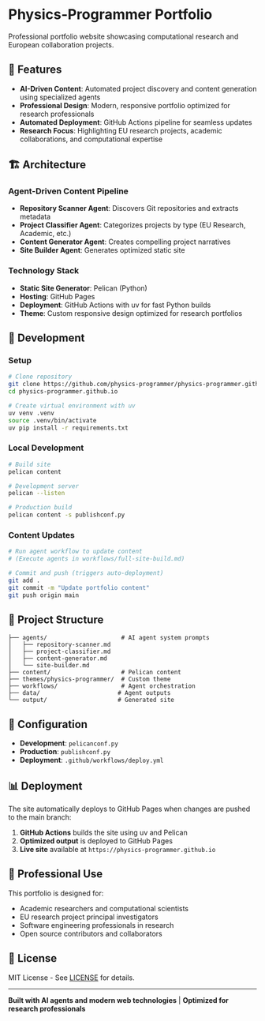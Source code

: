 # Physics-Programmer Portfolio

Professional portfolio website showcasing computational research and European collaboration projects.

## 🌟 Features

- **AI-Driven Content**: Automated project discovery and content generation using specialized agents
- **Professional Design**: Modern, responsive portfolio optimized for research professionals
- **Automated Deployment**: GitHub Actions pipeline for seamless updates
- **Research Focus**: Highlighting EU research projects, academic collaborations, and computational expertise

## 🏗️ Architecture

### Agent-Driven Content Pipeline
- **Repository Scanner Agent**: Discovers Git repositories and extracts metadata
- **Project Classifier Agent**: Categorizes projects by type (EU Research, Academic, etc.)
- **Content Generator Agent**: Creates compelling project narratives
- **Site Builder Agent**: Generates optimized static site

### Technology Stack
- **Static Site Generator**: Pelican (Python)
- **Hosting**: GitHub Pages
- **Deployment**: GitHub Actions with uv for fast Python builds
- **Theme**: Custom responsive design optimized for research portfolios

## 🚀 Development

### Setup
```bash
# Clone repository
git clone https://github.com/physics-programmer/physics-programmer.github.io
cd physics-programmer.github.io

# Create virtual environment with uv
uv venv .venv
source .venv/bin/activate
uv pip install -r requirements.txt
```

### Local Development
```bash
# Build site
pelican content

# Development server
pelican --listen

# Production build
pelican content -s publishconf.py
```

### Content Updates
```bash
# Run agent workflow to update content
# (Execute agents in workflows/full-site-build.md)

# Commit and push (triggers auto-deployment)
git add .
git commit -m "Update portfolio content"
git push origin main
```

## 📁 Project Structure

```
├── agents/                     # AI agent system prompts
│   ├── repository-scanner.md
│   ├── project-classifier.md
│   ├── content-generator.md
│   └── site-builder.md
├── content/                    # Pelican content
├── themes/physics-programmer/  # Custom theme
├── workflows/                  # Agent orchestration
├── data/                      # Agent outputs
└── output/                    # Generated site
```

## 🔧 Configuration

- **Development**: `pelicanconf.py`
- **Production**: `publishconf.py` 
- **Deployment**: `.github/workflows/deploy.yml`

## 📊 Deployment

The site automatically deploys to GitHub Pages when changes are pushed to the main branch:

1. **GitHub Actions** builds the site using uv and Pelican
2. **Optimized output** is deployed to GitHub Pages
3. **Live site** available at `https://physics-programmer.github.io`

## 🎯 Professional Use

This portfolio is designed for:
- Academic researchers and computational scientists
- EU research project principal investigators
- Software engineering professionals in research
- Open source contributors and collaborators

## 📄 License

MIT License - See [LICENSE](LICENSE) for details.

---

**Built with AI agents and modern web technologies** | **Optimized for research professionals**